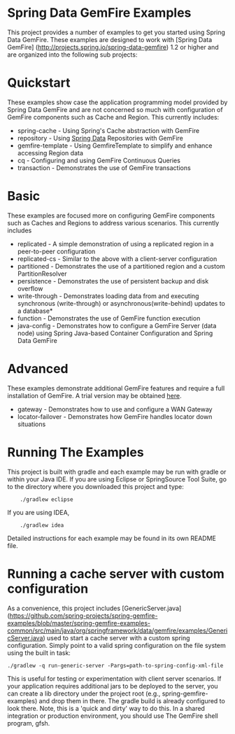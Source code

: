 Spring Data GemFire Examples
============================

This project provides a number of examples to get you started using Spring Data GemFire. These examples are designed to work with [Spring Data GemFire] (http://projects.spring.io/spring-data-gemfire) 1.2 or higher and are organized into the following sub projects:

# Quickstart

These examples show case the application programming model provided by Spring Data GemFire and are not concerned so much with configuration of GemFire components such as Cache and Region. This currently includes:

* spring-cache - Using Spring's Cache abstraction with GemFire
* repository - Using [Spring Data](http://projects.spring.io/spring-data) Repositories with GemFire
* gemfire-template - Using GemfireTemplate to simplify and enhance accessing Region data
* cq - Configuring and using GemFire Continuous Queries
* transaction - Demonstrates the use of GemFire transactions

# Basic

These examples are focused more on configuring GemFire components such as Caches and Regions to address various scenarios. This currently includes

* replicated - A simple demonstration of using a replicated region in a peer-to-peer configuration
* replicated-cs - Similar to the above with a client-server configuration
* partitioned - Demonstrates the use of a partitioned region and a custom PartitionResolver
* persistence - Demonstrates the use of persistent backup and disk overflow
* write-through - Demonstrates loading data from and executing synchronous (write-through) or asynchronous(write-behind) updates to a database* 
* function - Demonstrates the use of GemFire function execution
* java-config - Demonstrates how to configure a GemFire Server (data node) using Spring Java-based Container Configuration and Spring Data GemFire

# Advanced

These examples demonstrate additional GemFire features and require a full installation of GemFire. A trial version may be obtained [here](http://www.pivotal.io/big-data/pivotal-gemfire).

* gateway - Demonstrates how to use and configure a WAN Gateway
* locator-failover - Demonstrates how GemFire handles locator down situations

# Running The Examples

This project is built with gradle and each example may be run with gradle or within your Java IDE. If you are using Eclipse or SpringSource Tool Suite, go to the directory where you downloaded this project and type:

        ./gradlew eclipse

If you are using IDEA, 

        ./gradlew idea

Detailed instructions for each example may be found in its own README file.

# Running a cache server with custom configuration

As a convenience, this project includes [GenericServer.java] (https://github.com/spring-projects/spring-gemfire-examples/blob/master/spring-gemfire-examples-common/src/main/java/org/springframework/data/gemfire/examples/GenericServer.java)
used to start a cache server with a custom spring configuration. Simply point to a valid spring configuration on the file system using the built in task:

	./gradlew -q run-generic-server -Pargs=path-to-spring-config-xml-file

This is useful for testing or experimentation with client server scenarios. 
If your application requires additional jars to be deployed to the server, you can create a lib directory under the project root (e.g., spring-gemfire-examples) and drop them in there. The gradle build is already configured to look there. Note, 
this is a 'quick and dirty' way to do this. In a shared integration or production environment, you should use The GemFire shell program, gfsh.
																																									





	
  





